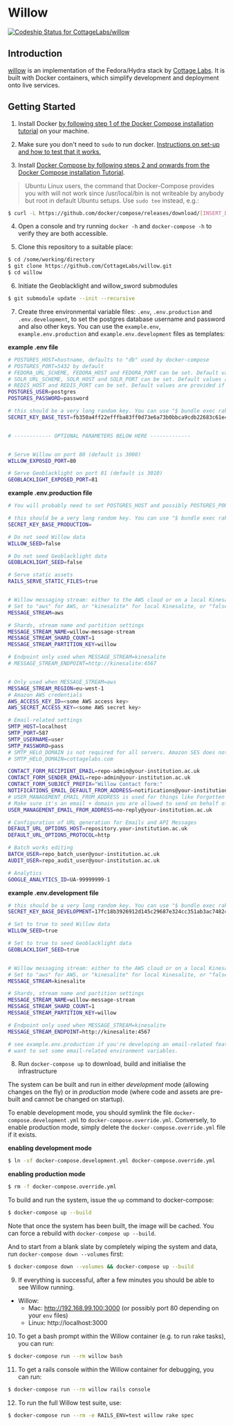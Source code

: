 # Willow

[ ![Codeship Status for CottageLabs/willow](https://app.codeship.com/projects/7ccf4810-f82c-0134-d891-3ee9bddbeb77/status?branch=master)](https://app.codeship.com/projects/210883)

## Introduction

[willow](https://github.com/CottageLabs/willow) is an implementation of the Fedora/Hydra stack by [Cottage Labs](http://cottagelabs.com/). It is built with Docker containers, which simplify development and deployment onto live services.


## Getting Started

1. Install Docker [by following step 1 of the Docker Compose installation tutorial](https://docs.docker.com/compose/install/) on your machine.

2. Make sure you don't need to `sudo` to run docker. [Instructions on set-up and how to test that it works.](https://docs.docker.com/engine/installation/linux/ubuntulinux/#/manage-docker-as-a-non-root-user)

3. Install [Docker Compose by following steps 2 and onwards from the Docker Compose installation Tutorial](https://docs.docker.com/compose/install/).

> Ubuntu Linux users, the command that Docker-Compose provides you with will not work since /usr/local/bin is not writeable by anybody but root in default Ubuntu setups. Use `sudo tee` instead, e.g.:
  
```bash
$ curl -L https://github.com/docker/compose/releases/download/[INSERT_DESIRED_DOCKER_COMPOSE_VERSION_HERE]/docker-compose-`uname -s`-`uname -m` | sudo tee /usr/local/bin/docker-compose > /dev/null && sudo chmod a+x /usr/local/bin/docker-compose
```

4. Open a console and try running `docker -h` and `docker-compose -h` to verify they are both accessible.

5. Clone this repository to a suitable place:
```bash
$ cd /some/working/directory
$ git clone https://github.com/CottageLabs/willow.git
$ cd willow
```

6. Initiate the Geoblacklight and willow_sword submodules

```bash
$ git submodule update --init --recursive
```

7. Create three environmental variable files: `.env`, `.env.production` and `.env.development`,  to set the postgres database username and password and also other keys. You can use the `example.env`, `example.env.production` and `example.env.development` files as templates:

__example .env file__
```bash
# POSTGRES_HOST=hostname, defaults to "db" used by docker-compose
# POSTGRES_PORT=5432 by default
# FEDORA_URL_SCHEME, FEDORA_HOST and FEDORA_PORT can be set. Default values are provided if not set.
# SOLR_URL_SCHEME, SOLR_HOST and SOLR_PORT can be set. Default values are provided if not set.
# REDIS_HOST and REDIS_PORT can be set. Default values are provided if not set.
POSTGRES_USER=postgres
POSTGRES_PASSWORD=password

# this should be a very long random key. You can use "$ bundle exec rake secret" to generate one.
SECRET_KEY_BASE_TEST=fb350a4ff22efffba83ff0d73e6a73b0bbca9cdb22683c61e49d8f57280a3988e8c79323c48382a0c565b3db1d7f8bf0924d27542c3322db898948f50530879e


# ------------ OPTIONAL PARAMETERS BELOW HERE -------------


# Serve Willow on port 80 (default is 3000)
WILLOW_EXPOSED_PORT=80

# Serve Geoblacklight on port 81 (default is 3010)
GEOBLACKLIGHT_EXPOSED_PORT=81
```

__example .env.production file__
```bash
# You will probably need to set POSTGRES_HOST and possibly POSTGRES_PORT in production (see example.env above).

# this should be a very long random key. You can use "$ bundle exec rake secret" to generate one.
SECRET_KEY_BASE_PRODUCTION=

# Do not seed Willow data
WILLOW_SEED=false

# Do not seed Geoblacklight data
GEOBLACKLIGHT_SEED=false

# Serve static assets
RAILS_SERVE_STATIC_FILES=true


# Willow messaging stream: either to the AWS cloud or on a local Kinesalite instance
# Set to "aws" for AWS, or "kinesalite" for local Kinesalite, or "false" for none
MESSAGE_STREAM=aws

# Shards, stream name and partition settings
MESSAGE_STREAM_NAME=willow-message-stream
MESSAGE_STREAM_SHARD_COUNT=1
MESSAGE_STREAM_PARTITION_KEY=willow

# Endpoint only used when MESSAGE_STREAM=kinesalite
# MESSAGE_STREAM_ENDPOINT=http://kinesalite:4567


# Only used when MESSAGE_STREAM=aws
MESSAGE_STREAM_REGION=eu-west-1
# Amazon AWS credentials
AWS_ACCESS_KEY_ID=<some AWS access key>
AWS_SECRET_ACCESS_KEY=<some AWS secret key>

# Email-related settings
SMTP_HOST=localhost
SMTP_PORT=587
SMTP_USERNAME=user
SMTP_PASSWORD=pass
# SMTP_HELO_DOMAIN is not required for all servers. Amazon SES does not need it.
# SMTP_HELO_DOMAIN=cottagelabs.com

CONTACT_FORM_RECIPIENT_EMAIL=repo-admin@your-institution.ac.uk
CONTACT_FORM_SENDER_EMAIL=repo-admin@your-institution.ac.uk
CONTACT_FORM_SUBJECT_PREFIX="Willow Contact form:"
NOTIFICATIONS_EMAIL_DEFAULT_FROM_ADDRESS=notifications@your-institution.ac.uk
# USER_MANAGEMENT_EMAIL_FROM_ADDRESS is used for things like Forgotten Password.
# Make sure it's an email + domain you are allowed to send on behalf of, or your user management emails won't work!
USER_MANAGEMENT_EMAIL_FROM_ADDRESS=no-reply@your-institution.ac.uk

# Configuration of URL generation for Emails and API Messages
DEFAULT_URL_OPTIONS_HOST=repository.your-institution.ac.uk
DEFAULT_URL_OPTIONS_PROTOCOL=http

# Batch works editing
BATCH_USER=repo_batch_user@your-institution.ac.uk
AUDIT_USER=repo_audit_user@your-institution.ac.uk

# Analytics
GOOGLE_ANALYTICS_ID=UA-99999999-1
```

__example .env.development file__
```bash
# this should be a very long random key. You can use "$ bundle exec rake secret" to generate one.
SECRET_KEY_BASE_DEVELOPMENT=17fc18b3926912d145c29687e324cc351ab3ac7482487e393d9dfccb4bbaea2dc9960dc2d4a154052832971602af315eb79cbb1b9879b5861a102c3bf9f32a2f

# Set to true to seed Willow data
WILLOW_SEED=true

# Set to true to seed Geoblacklight data
GEOBLACKLIGHT_SEED=true


# Willow messaging stream: either to the AWS cloud or on a local Kinesalite instance
# Set to "aws" for AWS, or "kinesalite" for local Kinesalite, or "false" for none
MESSAGE_STREAM=kinesalite

# Shards, stream name and partition settings
MESSAGE_STREAM_NAME=willow-message-stream
MESSAGE_STREAM_SHARD_COUNT=1
MESSAGE_STREAM_PARTITION_KEY=willow

# Endpoint only used when MESSAGE_STREAM=kinesalite
MESSAGE_STREAM_ENDPOINT=http://kinesalite:4567

# see example.env.production if you're developing an email-related feature. In that case you might
# want to set some email-related environment variables.
```

8. Run `docker-compose up` to download, build and initialise the infrastructure

The system can be built and run in either *development* mode (allowing changes on the fly) or in *production* mode (where code and assets are pre-built and cannot be changed on startup).
 
To enable development mode, you should symlink the file `docker-compose.development.yml` to `docker-compose.override.yml`.
Conversely, to enable production mode, simply delete the `docker-compose.override.yml` file if it exists.

__enabling development mode__
```bash
$ ln -sf docker-compose.development.yml docker-compose.override.yml
```

__enabling production mode__
```bash
$ rm -f docker-compose.override.yml
```

To build and run the system, issue the `up` command to docker-compose: 
```bash
$ docker-compose up --build
```

Note that once the system has been built, the image will be cached. You can force a rebuild with `docker-compose up --build`.


And to start from a blank slate by completely wiping the system and data, run `docker-compose down --volumes` first:
```bash
$ docker-compose down --volumes && docker-compose up --build 
```


9. If everything is successful, after a few minutes you should be able to see Willow running.
  - Willow:
    - Mac: http://192.168.99.100:3000 (or possibly port 80 depending on your `env` files)
    - Linux: http://localhost:3000

10. To get a bash prompt within the Willow container (e.g. to run rake tasks), you can run:
```bash
$ docker-compose run --rm willow bash
```

11. To get a rails console within the Willow container for debugging, you can run:
```bash
$ docker-compose run --rm willow rails console
```

12. To run the full Willow test suite, use:
```bash
$ docker-compose run --rm -e RAILS_ENV=test willow rake spec
```

